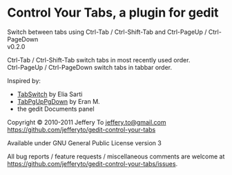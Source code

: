 # Control Your Tabs, a plugin for gedit #

Switch between tabs using Ctrl-Tab / Ctrl-Shift-Tab and
Ctrl-PageUp / Ctrl-PageDown  
v0.2.0

Ctrl-Tab / Ctrl-Shift-Tab switch tabs in most recently used order.  
Ctrl-PageUp / Ctrl-PageDown switch tabs in tabbar order.

Inspired by:

*   [TabSwitch][] by Elia Sarti
*   [TabPgUpPgDown][] by Eran M.
*   the gedit Documents panel

Copyright &copy; 2010-2011 Jeffery To <jeffery.to@gmail.com>  
<https://github.com/jefferyto/gedit-control-your-tabs>

Available under GNU General Public License version 3

All bug reports / feature requests / miscellaneous comments are welcome
at <https://github.com/jefferyto/gedit-control-your-tabs/issues>.

[TabSwitch]: http://live.gnome.org/Gedit/Plugins?action=AttachFile&do=get&target=tabswitch.tar.gz
[TabPgUpPgDown]: http://live.gnome.org/Gedit/Plugins?action=AttachFile&do=get&target=tabpgupdown.tar.gz

